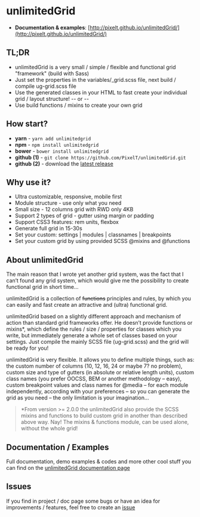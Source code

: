 # unlimitedGrid

- **Documentation & examples**: [http://pixelt.github.io/unlimitedGrid/](http://pixelt.github.io/unlimitedGrid/)

## TL;DR

- unlimitedGrid is a very small / simple / flexible and functional grid "framework" (build with Sass)
- Just set the properties in the variables/_grid.scss file, next build / compile ug-grid.scss file
- Use the generated classes in your HTML to fast create your individual grid / layout structure!
-- or --
- Use build functions / mixins to create your own grid

## How start? ##

- **yarn** - ```yarn add unlimitedgrid```
- **npm** - ```npm install unlimitedgrid```
- **bower** - ```bower install unlimitedgrid```
- **github (1)** - ```git clone https://github.com/PixelT/unlimitedGrid.git```
- **github (2)** - download the [latest release](https://github.com/PixelT/unlimitedGrid/releases/latest)

## Why use it? ##

- Ultra customizable, responsive, mobile first
- Module structure - use only what you need
- Small size - 12 columns grid with RWD only 4KB
- Support 2 types of grid - gutter using margin or padding
- Support CSS3 features: rem units, flexbox
- Generate full grid in 15-30s
- Set your custom: settings | modules | classnames | breakpoints
- Set your custom grid by using provided SCSS @mixins and @functions

## About unlimitedGrid

The main reason that I wrote yet another grid system, was the fact that I can’t found any grid system, which would give me the possibility to create functional grid in short time…

unlimitedGrid is a collection of ~~functions~~ principles and rules, by which you can easily and fast create an attractive and (ultra) functional grid.

unlimitedGrid based on a slightly different approach and mechanism of action than standard grid frameworks offer. He doesn’t provide functions or mixins*, which define the rules / size / properties for classes which you write, but immediately generate a whole set of classes based on your settings. Just compile the mainly SCSS file (ug-grid.scss) and the grid will be ready for you!

unlimitedGrid is very flexible. It allows you to define multiple things, such as: the custom number of columns (10, 12, 16, 24 or maybe 7? no problem), custom size and type of gutters (in absolute or relative length units), custom class names (you prefer OOCSS, BEM or another methodology – easy), custom breakpoint values and class names for @media – for each module independently, according with your preferences – so you can generate the grid as you need – the only limitation is your imagination…

> *From version >= 2.0.0 the unlimitedGrid also provide the SCSS mixins and functions to build custom grid in another than described above way. Nay! The mixins & functions module, can be used alone, without the whole grid!

## Documentation / Examples

Full documentation, demo examples & codes and more other cool stuff you can find on the [unlimitedGrid documentation page](http://pixelt.github.io/unlimitedGrid/)

## Issues

If you find in project / doc page some bugs or have an idea for improvements / features, feel free to create an [issue](https://github.com/PixelT/unlimitedGrid/issues)
